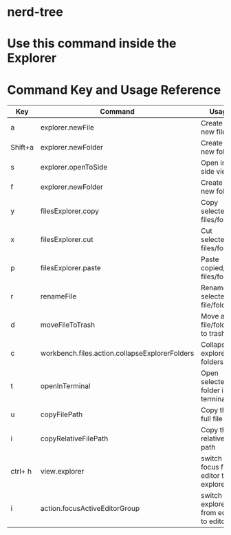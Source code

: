 # nerd-tree

# Use this command inside the Explorer

# Command Key and Usage Reference

| Key     | Command                                        | Usage                                 |
| ------- | ---------------------------------------------- | ------------------------------------- |
| a       | explorer.newFile                               | Create a new file                     |
| Shift+a | explorer.newFolder                             | Create a new folder                   |
| s       | explorer.openToSide                            | Open in a side view                   |
| f       | explorer.newFolder                             | Create a new folder                   |
| y       | filesExplorer.copy                             | Copy selected files/folders           |
| x       | filesExplorer.cut                              | Cut selected files/folders            |
| p       | filesExplorer.paste                            | Paste copied/cut files/folders        |
| r       | renameFile                                     | Rename a selected file/folder         |
| d       | moveFileToTrash                                | Move a file/folder to trash           |
| c       | workbench.files.action.collapseExplorerFolders | Collapse all explorer folders         |
| t       | openInTerminal                                 | Open selected folder in terminal      |
| u       | copyFilePath                                   | Copy the full file path               |
| i       | copyRelativeFilePath                           | Copy the relative file path           |
| ctrl+ h | view.explorer                                  | switch focus from editor to explorer  |
| i       | action.focusActiveEditorGroup                  | switch explorer from editor to editor |
